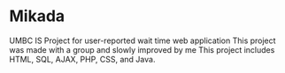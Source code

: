 # Mikada
UMBC IS Project for user-reported wait time web application
This project was made with a group and slowly improved by me 
This project includes HTML, SQL, AJAX, PHP, CSS, and Java.
